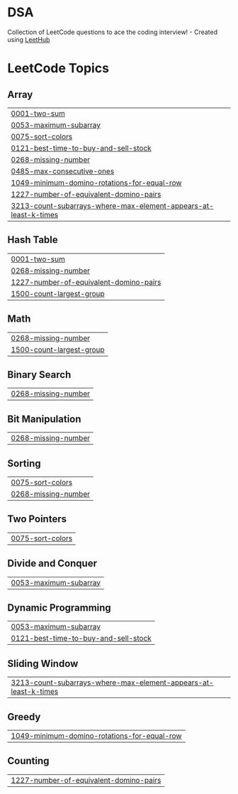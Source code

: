 # DSA
Collection of LeetCode questions to ace the coding interview! - Created using [LeetHub](https://github.com/QasimWani/LeetHub)

<!---LeetCode Topics Start-->
# LeetCode Topics
## Array
|  |
| ------- |
| [0001-two-sum](https://github.com/Sawmya1/DSA/tree/master/0001-two-sum) |
| [0053-maximum-subarray](https://github.com/Sawmya1/DSA/tree/master/0053-maximum-subarray) |
| [0075-sort-colors](https://github.com/Sawmya1/DSA/tree/master/0075-sort-colors) |
| [0121-best-time-to-buy-and-sell-stock](https://github.com/Sawmya1/DSA/tree/master/0121-best-time-to-buy-and-sell-stock) |
| [0268-missing-number](https://github.com/Sawmya1/DSA/tree/master/0268-missing-number) |
| [0485-max-consecutive-ones](https://github.com/Sawmya1/DSA/tree/master/0485-max-consecutive-ones) |
| [1049-minimum-domino-rotations-for-equal-row](https://github.com/Sawmya1/DSA/tree/master/1049-minimum-domino-rotations-for-equal-row) |
| [1227-number-of-equivalent-domino-pairs](https://github.com/Sawmya1/DSA/tree/master/1227-number-of-equivalent-domino-pairs) |
| [3213-count-subarrays-where-max-element-appears-at-least-k-times](https://github.com/Sawmya1/DSA/tree/master/3213-count-subarrays-where-max-element-appears-at-least-k-times) |
## Hash Table
|  |
| ------- |
| [0001-two-sum](https://github.com/Sawmya1/DSA/tree/master/0001-two-sum) |
| [0268-missing-number](https://github.com/Sawmya1/DSA/tree/master/0268-missing-number) |
| [1227-number-of-equivalent-domino-pairs](https://github.com/Sawmya1/DSA/tree/master/1227-number-of-equivalent-domino-pairs) |
| [1500-count-largest-group](https://github.com/Sawmya1/DSA/tree/master/1500-count-largest-group) |
## Math
|  |
| ------- |
| [0268-missing-number](https://github.com/Sawmya1/DSA/tree/master/0268-missing-number) |
| [1500-count-largest-group](https://github.com/Sawmya1/DSA/tree/master/1500-count-largest-group) |
## Binary Search
|  |
| ------- |
| [0268-missing-number](https://github.com/Sawmya1/DSA/tree/master/0268-missing-number) |
## Bit Manipulation
|  |
| ------- |
| [0268-missing-number](https://github.com/Sawmya1/DSA/tree/master/0268-missing-number) |
## Sorting
|  |
| ------- |
| [0075-sort-colors](https://github.com/Sawmya1/DSA/tree/master/0075-sort-colors) |
| [0268-missing-number](https://github.com/Sawmya1/DSA/tree/master/0268-missing-number) |
## Two Pointers
|  |
| ------- |
| [0075-sort-colors](https://github.com/Sawmya1/DSA/tree/master/0075-sort-colors) |
## Divide and Conquer
|  |
| ------- |
| [0053-maximum-subarray](https://github.com/Sawmya1/DSA/tree/master/0053-maximum-subarray) |
## Dynamic Programming
|  |
| ------- |
| [0053-maximum-subarray](https://github.com/Sawmya1/DSA/tree/master/0053-maximum-subarray) |
| [0121-best-time-to-buy-and-sell-stock](https://github.com/Sawmya1/DSA/tree/master/0121-best-time-to-buy-and-sell-stock) |
## Sliding Window
|  |
| ------- |
| [3213-count-subarrays-where-max-element-appears-at-least-k-times](https://github.com/Sawmya1/DSA/tree/master/3213-count-subarrays-where-max-element-appears-at-least-k-times) |
## Greedy
|  |
| ------- |
| [1049-minimum-domino-rotations-for-equal-row](https://github.com/Sawmya1/DSA/tree/master/1049-minimum-domino-rotations-for-equal-row) |
## Counting
|  |
| ------- |
| [1227-number-of-equivalent-domino-pairs](https://github.com/Sawmya1/DSA/tree/master/1227-number-of-equivalent-domino-pairs) |
<!---LeetCode Topics End-->